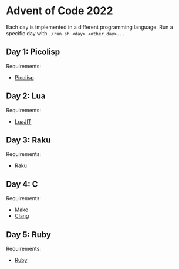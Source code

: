 # Advent of Code 2022
Each day is implemented in a different programming language.
Run a specific day with `./run.sh <day> <other_day>...`

## Day 1: Picolisp
Requirements:
 - [Picolisp](https://picolisp.com/)

## Day 2: Lua
Requirements:
 - [LuaJIT](https://luajit.org/)

## Day 3: Raku
Requirements:
 - [Raku](https://www.raku.org/)

## Day 4: C
Requirements:
 - [Make](https://www.gnu.org/software/make/)
 - [Clang](https://clang.llvm.org/)

## Day 5: Ruby
Requirements:
 - [Ruby](https://www.ruby-lang.org/)
